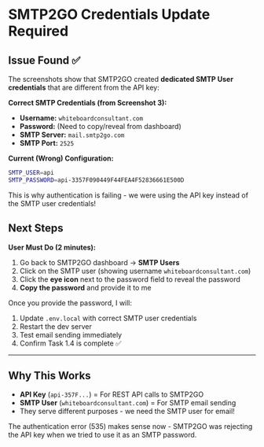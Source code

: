 # SMTP2GO Credentials Update Required

## Issue Found ✅

The screenshots show that SMTP2GO created **dedicated SMTP User credentials** that are different from the API key:

**Correct SMTP Credentials (from Screenshot 3):**
- **Username:** `whiteboardconsultant.com`
- **Password:** (Need to copy/reveal from dashboard)
- **SMTP Server:** `mail.smtp2go.com`
- **SMTP Port:** `2525`

**Current (Wrong) Configuration:**
```bash
SMTP_USER=api
SMTP_PASSWORD=api-3357F090449F44FEA4F52836661E500D
```

This is why authentication is failing - we were using the API key instead of the SMTP user credentials!

## Next Steps

**User Must Do (2 minutes):**

1. Go back to SMTP2GO dashboard → **SMTP Users**
2. Click on the SMTP user (showing username `whiteboardconsultant.com`)
3. Click the **eye icon** next to the password field to reveal the password
4. **Copy the password** and provide it to me

Once you provide the password, I will:
1. Update `.env.local` with correct SMTP user credentials
2. Restart the dev server
3. Test email sending immediately
4. Confirm Task 1.4 is complete ✅

---

## Why This Works

- **API Key** (`api-357F...`) = For REST API calls to SMTP2GO
- **SMTP User** (`whiteboardconsultant.com`) = For SMTP email sending
- They serve different purposes - we need the SMTP user for email!

The authentication error (535) makes sense now - SMTP2GO was rejecting the API key when we tried to use it as an SMTP password.
